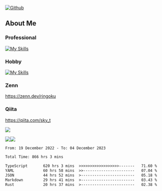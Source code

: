 [![Github](https://img.shields.io/github/followers/skyt-a?label=Follow&style=social)](https://github.com/skyt-a)

## About Me
### Professional
[![My Skills](https://skillicons.dev/icons?i=react,ts,js,nodejs,java,graphql,firebase,githubactions&theme=light)](https://skillicons.dev)
### Hobby
[![My Skills](https://skillicons.dev/icons?i=unity,rust,py&theme=light)](https://skillicons.dev)

### Zenn
https://zenn.dev/ringoku
### Qiita
https://qiita.com/sky_t


![](https://github-profile-summary-cards.vercel.app/api/cards/profile-details?username=skyt-a&theme=default)

![](https://github-profile-summary-cards.vercel.app/api/cards/repos-per-language?username=skyt-a&theme=default)![](https://github-profile-summary-cards.vercel.app/api/cards/stats?username=RinGoku&theme=default)

<!--START_SECTION:waka-->

```txt
From: 19 December 2022 - To: 04 December 2023

Total Time: 866 hrs 3 mins

TypeScript       620 hrs 3 mins  >>>>>>>>>>>>>>>>>>-------   71.60 %
YAML             60 hrs 58 mins  >>-----------------------   07.04 %
JSON             44 hrs 52 mins  >------------------------   05.18 %
Markdown         29 hrs 41 mins  >------------------------   03.43 %
Rust             20 hrs 37 mins  >------------------------   02.38 %
```

<!--END_SECTION:waka-->
